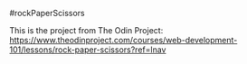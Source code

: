 #rockPaperScissors


This is the project from The Odin Project:
https://www.theodinproject.com/courses/web-development-101/lessons/rock-paper-scissors?ref=lnav
